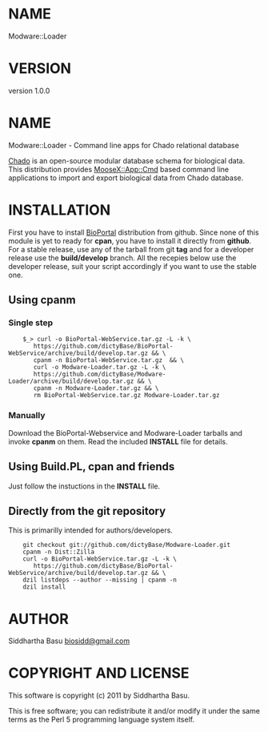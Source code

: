 # NAME

Modware::Loader

# VERSION

version 1.0.0

# NAME

Modware::Loader -  Command line apps for Chado relational database 

[Chado](http://gmod.org/wiki/Introduction\_to\_Chado) is an open-source modular database
schema for biological data. This distribution provides [MooseX::App::Cmd](http://search.cpan.org/perldoc?MooseX::App::Cmd) based command
line applications to import and export biological data from Chado database.

# INSTALLATION

First you have to install [BioPortal](https://github.com/dictyBase/BioPortal-WebService)
distribution from github. Since none of this module is yet to ready for __cpan__,  you have to install it
directly from __github__. For a stable release,  use any of the tarball from git __tag__ and
for a developer release use the __build/develop__ branch. All the recepies below use the
developer release,  suit your script accordingly if you want to use the stable one.

## Using cpanm

### Single step

        $_> curl -o BioPortal-WebService.tar.gz -L -k \
           https://github.com/dictyBase/BioPortal-WebService/archive/build/develop.tar.gz && \
           cpanm -n BioPortal-WebService.tar.gz  && \
           curl -o Modware-Loader.tar.gz -L -k \
           https://github.com/dictyBase/Modware-Loader/archive/build/develop.tar.gz && \
           cpanm -n Modware-Loader.tar.gz && \
           rm BioPortal-WebService.tar.gz Modware-Loader.tar.gz

### Manually

Download the BioPortal-Webservice and Modware-Loader tarballs and invoke __cpanm__ on them.
Read the included __INSTALL__ file for details.

## Using Build.PL,  cpan and friends

Just follow the instuctions in the __INSTALL__ file.

## Directly from the git repository

This is primarilly intended for authors/developers.

        git checkout git://github.com/dictyBase/Modware-Loader.git
        cpanm -n Dist::Zilla
        curl -o BioPortal-WebService.tar.gz -L -k \
           https://github.com/dictyBase/BioPortal-WebService/archive/build/develop.tar.gz && \
        dzil listdeps --author --missing | cpanm -n
        dzil install

# AUTHOR

Siddhartha Basu <biosidd@gmail.com>

# COPYRIGHT AND LICENSE

This software is copyright (c) 2011 by Siddhartha Basu.

This is free software; you can redistribute it and/or modify it under
the same terms as the Perl 5 programming language system itself.

